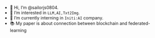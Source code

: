- 👋 Hi, I’m @sailorjs0804.
- 👀 I’m interested in `LLM,AI,Txt2Img`.
- 🌱 I’m currently interning in `Initi:AI` company.
- 📚 My paper is about connection between blockchain and federated-learning

<!---
sailorjs0804/sailorjs0804 is a ✨ special ✨ repository because its `README.md` (this file) appears on your GitHub profile.
You can click the Preview link to take a look at your changes.
--->
